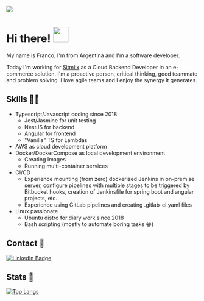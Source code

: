 ![](https://komarev.com/ghpvc/?username=GalloaFranco&style=flat-square)

# Hi there! <img src="https://media.giphy.com/media/hvRJCLFzcasrR4ia7z/giphy.gif" width="40px"/>
My name is Franco, I'm from Argentina and I'm a software developer.

Today I'm working for [Sitmlix](https://simtlix.com/) as a Cloud Backend Developer in an e-commerce solution. I'm a proactive person, critical thinking, good teammate and problem solving. I love agile teams and I enjoy the synergy it generates.

## **Skills** 💪🏻

- Typescript/Javascript coding since 2018
    - Jest/Jasmine for unit testing
    - NestJS for backend
    - Angular for frontend
    - "Vanilla" TS for Lambdas
- AWS as cloud development platform
- Docker/DockerCompose  as local development environment
    - Creating Images
    - Running multi-container services
- CI/CD
    - Experience mounting (from zero) dockerized Jenkins in on-premise server,
      configure pipelines with multiple stages to be triggered by Bitbucket hooks,
      creation of Jenkinsfile for spring boot and angular projects, etc.
    - Experience using GitLab pipelines and creating .gitlab-ci.yaml files
 - Linux passionate
    - Ubuntu distro for diary work since 2018
    - Bash scripting (mostly to automate boring tasks 😀)  
   
   

## **Contact** 📘

<a href="https://www.linkedin.com/in/franco-antonio-gallo/">
    <img src="https://img.shields.io/badge/LinkedIn-blue?style=for-the-badge&logo=linkedin&logoColor=white" alt="LinkedIn Badge"/>
</a>

## **Stats** 🧐

[![Top Langs](https://github-readme-stats.vercel.app/api/top-langs/?username=galloafranco&layout=compact&theme=vision-friendly-dark)](https://github.com/anuraghazra/github-readme-stats)
